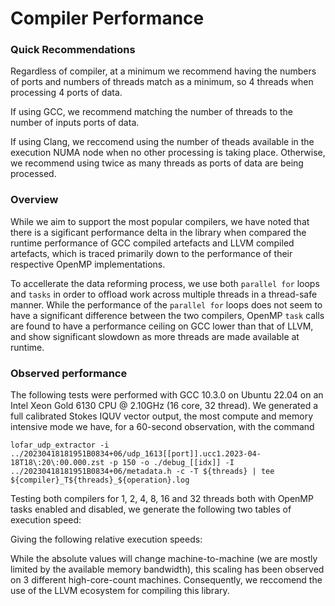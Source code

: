 Compiler Performance
====================

### Quick Recommendations

Regardless of compiler, at a minimum we recommend having the numbers of ports and numbers of threads match as a minimum, so 4 threads when processing 4 ports of data.

If using GCC, we recommend matching the number of threads to the number of inputs ports of data.

If using Clang, we reccomend using the number of theads available in the execution NUMA node when no other processing is taking place. Otherwise, we recommend using twice as many threads as ports of data are being processed.

### Overview

While we aim to support the most popular compilers, we have noted that there is a sigificant performance delta in the library when compared the runtime performance of GCC compiled artefacts and LLVM compiled artefacts, which is traced primarily down to the performance of their respective OpenMP implementations.

To accellerate the data reforming process, we use both `parallel for` loops and `tasks` in order to offload work across multiple threads in a thread-safe manner. While the performance of the `parallel for` loops does not seem to have a significant difference between the two compilers, OpenMP `task` calls are found to have a performance ceiling on GCC lower than that of LLVM, and show significant slowdown as more threads are made available at runtime.

### Observed performance

The following tests were performed with GCC 10.3.0 on Ubuntu 22.04 on an Intel Xeon Gold 6130 CPU @ 2.10GHz (16 core, 32 thread). We generated a full calibrated Stokes IQUV vector output, the most compute and memory intensive mode we have, for a 60-second observation, with the command
```shell
lofar_udp_extractor -i ../20230418181951B0834+06/udp_1613[[port]].ucc1.2023-04-18T18\:20\:00.000.zst -p 150 -o ./debug_[[idx]] -I ../20230418181951B0834+06/metadata.h -c -T ${threads} | tee ${compiler}_T${threads}_${operation}.log
```

Testing both compilers for 1, 2, 4, 8, 16 and 32 threads both with OpenMP tasks enabled and disabled, we generate the following two tables of execution speed:


Giving the following relative execution speeds:


While the absolute values will change machine-to-machine (we are mostly limited by the available memory bandwidth), this scaling has been observed on 3 different high-core-count machines. Consequently, we reccomend the use of the LLVM ecosystem for compiling this library.

